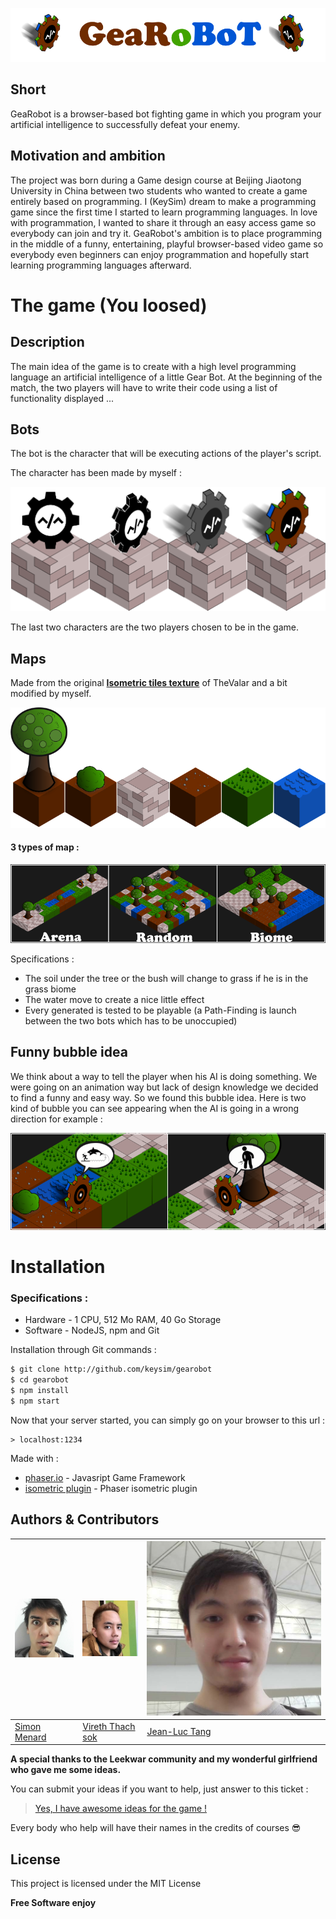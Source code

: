 ![Image of the bots](https://raw.githubusercontent.com/keysim/gearobot/master/doc/img/title.png)
## Short
GeaRobot is a browser-based bot fighting game in which you program your artificial intelligence to successfully defeat your enemy.

## Motivation and ambition
The project was born during a Game design course at Beijing Jiaotong University in China between two students who wanted to create a game entirely based on programming. I (KeySim) dream to make a programming game since the first time I started to learn programming languages. In love with programmation, I wanted to share it through an easy access game so everybody can join and try it.
GeaRobot's ambition is to place programming in the middle of a funny, entertaining, playful browser-based video game so everybody even beginners can enjoy programmation and hopefully start learning programming languages afterward.


# The game (You loosed)

## Description
The main idea of the game is to create with a high level programming language an artificial intelligence of a little Gear Bot. 
At the beginning of the match, the two players will have to write their code using a list of functionality displayed ...

## Bots
The bot is the character that will be executing actions of the player's script.

The character has been made by myself :

![Image of the bots](https://raw.githubusercontent.com/keysim/gearobot/master/doc/img/botDesign.png)

The last two characters are the two players chosen to be in the game.

## Maps
Made from the original [**Isometric tiles texture**](http://opengameart.org/content/isometric-tileset) of TheValar and a bit modified by myself.

![Image of the tiles](https://raw.githubusercontent.com/keysim/gearobot/master/doc/img/mapTiles.png)

#### 3 types of map :

![Image of the maps](https://raw.githubusercontent.com/keysim/gearobot/master/doc/img/maps.png)

Specifications :
* The soil under the tree or the bush will change to grass if he is in the grass biome
* The water move to create a nice little effect
* Every generated is tested to be playable (a Path-Finding is launch between the two bots which has to be unoccupied)

## Funny bubble idea
We think about a way to tell the player when his AI is doing something. We were going on an animation way but lack of design knowledge we decided to find a funny and easy way. So we found this bubble idea. 
Here is two kind of bubble you can see appearing when the AI is going in a wrong direction for example :

![Image of the bubbles](https://raw.githubusercontent.com/keysim/gearobot/master/doc/img/bubbles.png)

# Installation

### Specifications :
- Hardware - 1 CPU, 512 Mo RAM, 40 Go Storage
- Software - NodeJS, npm and Git

Installation through Git commands :
```bash
$ git clone http://github.com/keysim/gearobot
$ cd gearobot
$ npm install
$ npm start
```
Now that your server started, you can simply go on your browser to this url :
```
> localhost:1234
```

Made with :
* [phaser.io](http://phaser.io) - Javasript Game Framework
* [isometric plugin](http://rotates.org/phaser/iso) - Phaser isometric plugin


## Authors & Contributors
[![Keysim](https://raw.githubusercontent.com/keysim/gearobot/master/doc/img/keysim.png)](http://keysim.fr) | [![Vireth](https://raw.githubusercontent.com/keysim/gearobot/master/doc/img/vireth.png)](http://vireth.com) | [![Tang](https://raw.githubusercontent.com/keysim/gearobot/master/doc/img/tang.png)](http://keysim.fr)
---|---|---
[Simon Menard](keysim.fr) | [Vireth Thach sok](vireth.com) | [Jean-Luc Tang](keysim.fr)

**A special thanks to the Leekwar community and my wonderful girlfriend who gave me some ideas.**

You can submit your ideas if you want to help, just answer to this ticket :

>[Yes, I have awesome ideas for the game !](https://github.com/keysim/gearobot/issues/1)

Every body who help will have their names in the credits of courses :sunglasses:


License
----

This project is licensed under the MIT License

**Free Software enjoy**